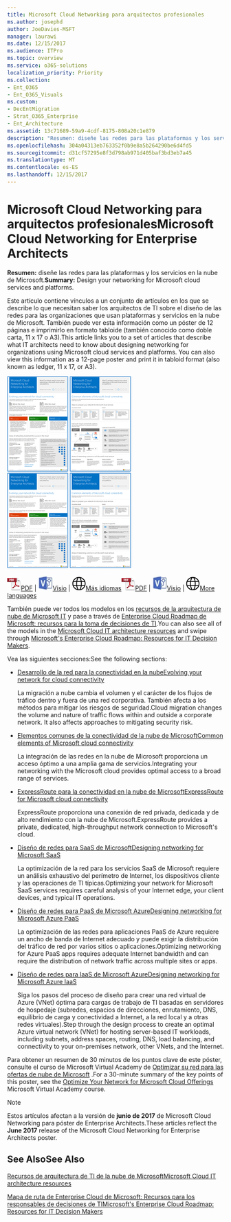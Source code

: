 ```yaml
---
title: Microsoft Cloud Networking para arquitectos profesionales
ms.author: josephd
author: JoeDavies-MSFT
manager: laurawi
ms.date: 12/15/2017
ms.audience: ITPro
ms.topic: overview
ms.service: o365-solutions
localization_priority: Priority
ms.collection:
- Ent_O365
- Ent_O365_Visuals
ms.custom:
- DecEntMigration
- Strat_O365_Enterprise
- Ent_Architecture
ms.assetid: 13c71689-59a9-4cdf-8175-808a20c1e879
description: "Resumen: diseñe las redes para las plataformas y los servicios en la nube de Microsoft."
ms.openlocfilehash: 304a04313eb763352f0b9e8a5b264290be6d4fd5
ms.sourcegitcommit: d31cf57295e8f3d798ab971d405baf3bd3eb7a45
ms.translationtype: MT
ms.contentlocale: es-ES
ms.lasthandoff: 12/15/2017
---
```

# <a name="microsoft-cloud-networking-for-enterprise-architects"></a><span data-ttu-id="e5cea-103">Microsoft Cloud Networking para arquitectos profesionales</span><span class="sxs-lookup"><span data-stu-id="e5cea-103">Microsoft Cloud Networking for Enterprise Architects</span></span>

 <span data-ttu-id="e5cea-104">**Resumen:** diseñe las redes para las plataformas y los servicios en la nube de Microsoft.</span><span class="sxs-lookup"><span data-stu-id="e5cea-104">**Summary:** Design your networking for Microsoft cloud services and platforms.</span></span>
  
<span data-ttu-id="e5cea-p101">Este artículo contiene vínculos a un conjunto de artículos en los que se describe lo que necesitan saber los arquitectos de TI sobre el diseño de las redes para las organizaciones que usan plataformas y servicios en la nube de Microsoft. También puede ver esta información como un póster de 12 páginas e imprimirlo en formato tabloide (también conocido como doble carta, 11 x 17 o A3).</span><span class="sxs-lookup"><span data-stu-id="e5cea-p101">This article links you to a set of articles that describe what IT architects need to know about designing networking for organizations using Microsoft cloud services and platforms. You can also view this information as a 12-page poster and print it in tabloid format (also known as ledger, 11 x 17, or A3).</span></span>
  
<span data-ttu-id="e5cea-107">[![Miniatura de imagen para el modelo de red de nube de Microsoft](images/95e8ab6a-b4d0-4836-acc1-b0b77ebf46e6.png)  
](https://go.microsoft.com/fwlink/p/?linkid=842073)</span><span class="sxs-lookup"><span data-stu-id="e5cea-107">[![Thumb image for Microsoft cloud networking model](images/95e8ab6a-b4d0-4836-acc1-b0b77ebf46e6.png)  
](https://go.microsoft.com/fwlink/p/?linkid=842073)</span></span>
  
<span data-ttu-id="e5cea-108">![Archivo PDF](images/ITPro_Other_PDFicon.png)[PDF](https://go.microsoft.com/fwlink/p/?linkid=842073) | ![Archivo de Visio](images/ITPro_Other_VisioIcon.jpg)[Visio](https://go.microsoft.com/fwlink/p/?linkid=842074) | ![Vea una página con versiones en otros idiomas](images/e16c992d-b0f8-48ae-bf44-db7a9fcaab9e.png)[Más idiomas](https://www.microsoft.com/download/details.aspx?id=54425)</span><span class="sxs-lookup"><span data-stu-id="e5cea-108">![PDF file](images/ITPro_Other_PDFicon.png)[PDF](https://go.microsoft.com/fwlink/p/?linkid=842073) | ![Visio file](images/ITPro_Other_VisioIcon.jpg)[Visio](https://go.microsoft.com/fwlink/p/?linkid=842074) | ![See a page with versions in additional languages](images/e16c992d-b0f8-48ae-bf44-db7a9fcaab9e.png)[More languages](https://www.microsoft.com/download/details.aspx?id=54425)</span></span>
  
<span data-ttu-id="e5cea-109">También puede ver todos los modelos en los [recursos de la arquitectura de nube de Microsoft IT](microsoft-cloud-it-architecture-resources.md) y pase a través de [Enterprise Cloud Roadmap de Microsoft: recursos para la toma de decisiones de TI](https://aka.ms/cloudarchitecture).</span><span class="sxs-lookup"><span data-stu-id="e5cea-109">You can also see all of the models in the [Microsoft Cloud IT architecture resources](microsoft-cloud-it-architecture-resources.md) and swipe through [Microsoft's Enterprise Cloud Roadmap: Resources for IT Decision Makers](https://aka.ms/cloudarchitecture).</span></span>
  
<span data-ttu-id="e5cea-110">Vea las siguientes secciones:</span><span class="sxs-lookup"><span data-stu-id="e5cea-110">See the following sections:</span></span>
  
- [<span data-ttu-id="e5cea-111">Desarrollo de la red para la conectividad en la nube</span><span class="sxs-lookup"><span data-stu-id="e5cea-111">Evolving your network for cloud connectivity</span></span>](evolving-your-network-for-cloud-connectivity.md)
    
    <span data-ttu-id="e5cea-p102">La migración a nube cambia el volumen y el carácter de los flujos de tráfico dentro y fuera de una red corporativa. También afecta a los métodos para mitigar los riesgos de seguridad.</span><span class="sxs-lookup"><span data-stu-id="e5cea-p102">Cloud migration changes the volume and nature of traffic flows within and outside a corporate network. It also affects approaches to mitigating security risk.</span></span>
    
- [<span data-ttu-id="e5cea-114">Elementos comunes de la conectividad de la nube de Microsoft</span><span class="sxs-lookup"><span data-stu-id="e5cea-114">Common elements of Microsoft cloud connectivity</span></span>](common-elements-of-microsoft-cloud-connectivity.md)
    
    <span data-ttu-id="e5cea-115">La integración de las redes en la nube de Microsoft proporciona un acceso óptimo a una amplia gama de servicios.</span><span class="sxs-lookup"><span data-stu-id="e5cea-115">Integrating your networking with the Microsoft cloud provides optimal access to a broad range of services.</span></span>
    
- [<span data-ttu-id="e5cea-116">ExpressRoute para la conectividad en la nube de Microsoft</span><span class="sxs-lookup"><span data-stu-id="e5cea-116">ExpressRoute for Microsoft cloud connectivity</span></span>](expressroute-for-microsoft-cloud-connectivity.md)
    
    <span data-ttu-id="e5cea-117">ExpressRoute proporciona una conexión de red privada, dedicada y de alto rendimiento con la nube de Microsoft.</span><span class="sxs-lookup"><span data-stu-id="e5cea-117">ExpressRoute provides a private, dedicated, high-throughput network connection to Microsoft's cloud.</span></span>
    
- [<span data-ttu-id="e5cea-118">Diseño de redes para SaaS de Microsoft</span><span class="sxs-lookup"><span data-stu-id="e5cea-118">Designing networking for Microsoft SaaS</span></span>](designing-networking-for-microsoft-saas.md)
    
    <span data-ttu-id="e5cea-119">La optimización de la red para los servicios SaaS de Microsoft requiere un análisis exhaustivo del perímetro de Internet, los dispositivos cliente y las operaciones de TI típicas.</span><span class="sxs-lookup"><span data-stu-id="e5cea-119">Optimizing your network for Microsoft SaaS services requires careful analysis of your Internet edge, your client devices, and typical IT operations.</span></span>
    
- [<span data-ttu-id="e5cea-120">Diseño de redes para PaaS de Microsoft Azure</span><span class="sxs-lookup"><span data-stu-id="e5cea-120">Designing networking for Microsoft Azure PaaS</span></span>](designing-networking-for-microsoft-azure-paas.md)
    
    <span data-ttu-id="e5cea-121">La optimización de las redes para aplicaciones PaaS de Azure requiere un ancho de banda de Internet adecuado y puede exigir la distribución del tráfico de red por varios sitios o aplicaciones.</span><span class="sxs-lookup"><span data-stu-id="e5cea-121">Optimizing networking for Azure PaaS apps requires adequate Internet bandwidth and can require the distribution of network traffic across multiple sites or apps.</span></span>
    
- [<span data-ttu-id="e5cea-122">Diseño de redes para IaaS de Microsoft Azure</span><span class="sxs-lookup"><span data-stu-id="e5cea-122">Designing networking for Microsoft Azure IaaS</span></span>](designing-networking-for-microsoft-azure-iaas.md)
    
    <span data-ttu-id="e5cea-123">Siga los pasos del proceso de diseño para crear una red virtual de Azure (VNet) óptima para cargas de trabajo de TI basadas en servidores de hospedaje (subredes, espacios de direcciones, enrutamiento, DNS, equilibrio de carga y conectividad a Internet, a la red local y a otras redes virtuales).</span><span class="sxs-lookup"><span data-stu-id="e5cea-123">Step through the design process to create an optimal Azure virtual network (VNet) for hosting server-based IT workloads, including subnets, address spaces, routing, DNS, load balancing, and connectivity to your on-premises network, other VNets, and the Internet.</span></span>
    
<span data-ttu-id="e5cea-124">Para obtener un resumen de 30 minutos de los puntos clave de este póster, consulte el curso de Microsoft Virtual Academy de [Optimizar su red para las ofertas de nube de Microsoft](https://mva.microsoft.com/en-US/training-courses/optimize-your-network-for-microsoft-cloud-offerings-17743) .</span><span class="sxs-lookup"><span data-stu-id="e5cea-124">For a 30-minute summary of the key points of this poster, see the [Optimize Your Network for Microsoft Cloud Offerings](https://mva.microsoft.com/en-US/training-courses/optimize-your-network-for-microsoft-cloud-offerings-17743) Microsoft Virtual Academy course.</span></span>
  
> [!NOTE]
> <span data-ttu-id="e5cea-125">Estos artículos afectan a la versión de **junio de 2017** de Microsoft Cloud Networking para póster de Enterprise Architects.</span><span class="sxs-lookup"><span data-stu-id="e5cea-125">These articles reflect the **June 2017** release of the Microsoft Cloud Networking for Enterprise Architects poster.</span></span>
  
## <a name="see-also"></a><span data-ttu-id="e5cea-126">See Also</span><span class="sxs-lookup"><span data-stu-id="e5cea-126">See Also</span></span>

[<span data-ttu-id="e5cea-127">Recursos de arquitectura de TI de la nube de Microsoft</span><span class="sxs-lookup"><span data-stu-id="e5cea-127">Microsoft Cloud IT architecture resources</span></span>](microsoft-cloud-it-architecture-resources.md)

[<span data-ttu-id="e5cea-128">Mapa de ruta de Enterprise Cloud de Microsoft: Recursos para los responsables de decisiones de TI</span><span class="sxs-lookup"><span data-stu-id="e5cea-128">Microsoft's Enterprise Cloud Roadmap: Resources for IT Decision Makers</span></span>](https://sway.com/FJ2xsyWtkJc2taRD)



